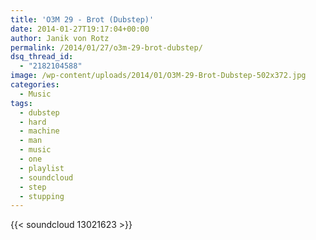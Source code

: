 ```yaml
---
title: 'O3M 29 - Brot (Dubstep)'
date: 2014-01-27T19:17:04+00:00
author: Janik von Rotz
permalink: /2014/01/27/o3m-29-brot-dubstep/
dsq_thread_id:
  - "2182104588"
image: /wp-content/uploads/2014/01/O3M-29-Brot-Dubstep-502x372.jpg
categories:
  - Music
tags:
  - dubstep
  - hard
  - machine
  - man
  - music
  - one
  - playlist
  - soundcloud
  - step
  - stupping
---
```

{{< soundcloud 13021623 >}}
